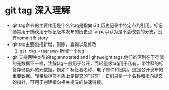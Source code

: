 # git tag 深入理解

- git tag命令的主要作用是什么?tag是指向 Git 历史记录中特定点的引用。标记通常用于捕获用于标记版本发布的历史点.tag可以认为是不会改变的分支，没有commit history
- git tag主要包括新增，删除，查询以及修改
    1. `git tag <tagname>` 新增一个tag
- git 支持两种类型的tag:annotated and lightweight tags.他们的区别在于存储的元数据不一样，注解tag一般用于公开，而轻量级tag用于私有。带注释的标签存储额外的元数据，例如：标签者名称、电子邮件和日期。这是公开发布的重要数据。轻量级标签本质上是提交的“书签”，它们只是一个名称和指向提交的指针，可用于创建指向相关提交的快速链接。
